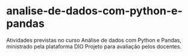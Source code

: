 # analise-de-dados-com-python-e-pandas
Atividades previstas no curso Análise de dados com Python e Pandas, ministrado pela plataforma DIO
Projeto para avaliação pelos docentes.
